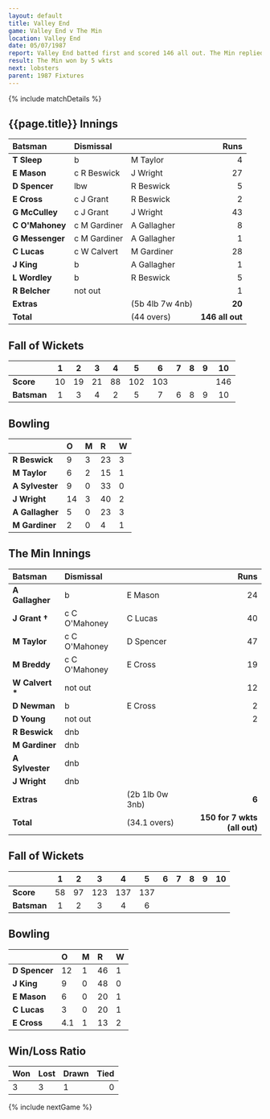 ```yaml
---
layout: default
title: Valley End
game: Valley End v The Min
location: Valley End
date: 05/07/1987
report: Valley End batted first and scored 146 all out. The Min replied with 150 for 5 wkts
result: The Min won by 5 wkts
next: lobsters
parent: 1987 Fixtures
---
```


{% include matchDetails %}

## {{page.title}} Innings

| Batsman | Dismissal |  | Runs |
|:---|:---|---|---:|
| **T Sleep** | b | M Taylor | 4 |
| **E Mason** | c R Beswick | J Wright | 27 |
| **D Spencer** | lbw | R Beswick | 5 |
| **E Cross** | c J Grant | R Beswick | 2 |
| **G McCulley** | c J Grant | J Wright | 43 |
| **C O'Mahoney** | c M Gardiner | A Gallagher  | 8 |
| **G Messenger** | c M Gardiner | A Gallagher | 1 |
| **C Lucas** | c W Calvert | M Gardiner | 28 |
| **J King** | b | A Gallagher | 1 |  
| **L Wordley** | b | R Beswick | 5 |
| **R Belcher** | not out |  | 1 |
| **Extras** | | (5b 4lb 7w 4nb) | **20** |
| **Total** | | (44 overs) | **146 all out** |

## Fall of Wickets

| | 1 | 2 | 3 | 4 | 5 | 6 | 7 | 8 | 9 | 10 |
|---|:---:|:---:|:---:|:---:|:---:|:---:|:---:|:---:|:---:|:---:|
| **Score** | 10 | 19 | 21 | 88 | 102 | 103 |  |  |  | 146 |
| **Batsman** | 1 | 3 | 4 | 2 | 5 | 7 | 6 | 8 | 9 | 10 |

## Bowling

| | O | M | R | W |
|---|:---|:---|:---|:---|
| **R Beswick** | 9 | 3 | 23 | 3 |
| **M Taylor** | 6 | 2 | 15 | 1 |
| **A Sylvester** | 9 | 0 | 33 | 0 |
| **J Wright** | 14 | 3 | 40 | 2 |
| **A Gallagher** | 5 | 0 | 23 | 3 |
| **M Gardiner** | 2 | 0 | 4 | 1 |

## The Min Innings

| Batsman | Dismissal |  | Runs |
|:---|:---|---|---:|
| **A Gallagher** | b | E Mason | 24 |
| **J Grant &#8224;** | c C O'Mahoney | C Lucas | 40 |
| **M Taylor** | c C O'Mahoney | D Spencer | 47 |
| **M Breddy** | c C O'Mahoney | E Cross | 19 |
| **W Calvert &#42;** | not out |   | 12 |
| **D Newman** | b  | E Cross | 2 |
| **D Young** | not out |  | 2 |
| **R Beswick** | dnb  |  |  |
| **M Gardiner** | dnb  |  |  |
| **A Sylvester** | dnb |  |  |
| **J Wright** | dnb |  |  |
| **Extras** | | (2b 1lb 0w 3nb) | **6** |
| **Total** | | (34.1 overs) | **150 for 7 wkts (all out)** |

## Fall of Wickets

| | 1 | 2 | 3 | 4 | 5 | 6 | 7 | 8 | 9 | 10 |
|---|:---:|:---:|:---:|:---:|:---:|:---:|:---:|:---:|:---:|:---:|
| **Score** | 58 | 97 | 123 | 137 | 137 |  |  |  |  |  |
| **Batsman** | 1 | 2 | 3 | 4 | 6 |  |  |  |  |  |

## Bowling

| | O | M | R | W |
|---|:---|:---|:---|:---|
| **D Spencer** | 12 | 1 | 46 | 1 |
| **J King** | 9 | 0 | 48 | 0 |
| **E Mason** | 6 | 0 | 20 | 1 |
| **C Lucas** | 3 | 0 | 20 | 1 |
| **E Cross** | 4.1 | 1 | 13 | 2 |

## Win/Loss Ratio

| Won | Lost | Drawn | Tied |
|:---|:---|:---|---:|
| 3 | 3 | 1 | 0 |

{% include nextGame %}